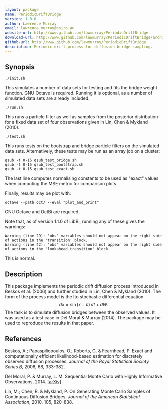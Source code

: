 ```yaml
---
layout: package
name: PeriodicDriftBridge
version: 1.0.0
author: Lawrence Murray
email: lawrence.murray@csiro.au
website-url: http://www.github.com/lawmurray/PeriodicDriftBridge
download-url: http://www.github.com/lawmurray/PeriodicDriftBridge/archive/master.tar.gz
github-url: http://www.github.com/lawmurray/PeriodicDriftBridge
description: Periodic drift process for diffusion bridge sampling.
---
```


Synopsis
--------

    ./init.sh

This simulates a number of data sets for testing and fits the bridge weight
function. GNU Octave is required. Running it is optional, as a number of
simulated data sets are already included.

    ./run.sh
    
This runs a particle filter as well as samples from the posterior distribution
for a fixed data set of four observations given in Lin, Chen & Mykland (2010).

    ./test.sh

This runs tests on the bootstrap and bridge particle filters on the simulated
data sets. Alternatively, these tests may be run as an array job on a cluster:

    qsub -t 0-15 qsub_test_bridge.sh
    qsub -t 0-15 qsub_test_bootstrap.sh
    qsub -t 0-15 qsub_test_exact.sh

The last line computes normalising constants to be used as "exact" values
when computing the MSE metric for comparison plots.

Finally, results may be plot with:

    octave --path oct/ --eval "plot_and_print"

GNU Octave and OctBi are required.
    
Note that, as of version 1.1.0 of LibBi, running any of these gives the
warnings:

    Warning (line 29): 'obs' variables should not appear on the right side of actions in the 'transition' block.
    Warning (line 42): 'obs' variables should not appear on the right side of actions in the 'lookahead_transition' block.

This is normal.


Description
-----------

This package implements the periodic drift diffusion process introduced in
Beskos et al. (2006) and further studied in Lin, Chen & Mykland (2010). The
form of the process model is the Ito stochastic differential
equation$$dx=\sin(x-\pi)\, dt+dW.$$ The task is to simulate diffusion bridges
between the observed values. It was used as a test case in Del Moral & Murray
(2014). The package may be used to reproduce the results in that paper.


References
----------

Beskos, A.; Papaspiliopoulos, O.; Roberts, G. & Fearnhead, P. Exact and
computationally efficient likelihood-based estimation for discretely observed
diffusion processes. *Journal of the Royal Statistical Society Series B*,
2006, 68, 333-382.

Del Moral, P. & Murray, L. M. Sequential Monte Carlo with Highly Informative
Observations, 2014. [\[arXiv\]](http://arxiv.org/abs/1405.4081)

Lin, M.; Chen, R. & Mykland, P. On Generating Monte Carlo Samples of
Continuous Diffusion Bridges. *Journal of the American Statistical
Association*, 2010, 105, 820-838.
